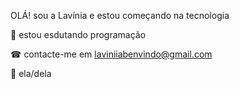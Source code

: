 OLÁ! sou a Lavínia e estou começando na tecnologia 

💼 estou esdutando programação

☎ contacte-me em laviniiabenvindo@gmail.com

🥰 ela/dela
